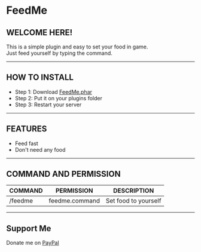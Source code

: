 # FeedMe
## WELCOME HERE!
This is a simple plugin and easy to set your food in game.</br >
Just feed yourself by typing the command.

---

## HOW TO INSTALL
* Step 1: Download [FeedMe.phar](https://poggit.pmmp.io/ci/SIVANNKH/FeedMe/FeedMe)
* Step 2: Put it on your plugins folder
* Step 3: Restart your server

---

## FEATURES
* Feed fast
* Don't need any food

---

## COMMAND AND PERMISSION
| COMMAND | PERMISSION | DESCRIPTION |
|---|---|---|
| /feedme | feedme.command | Set food to yourself |

---

## Support Me
Donate me on [PayPal](https://www.paypal.me/sivannkh)
